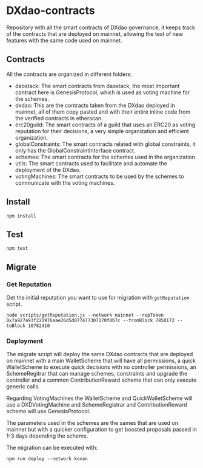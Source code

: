 # DXdao-contracts

Repository with all the smart contracts of DXdao governance, it keeps track of the contracts that are deployed on mainnet, allowing the test of new features with the same code used on mainnet.

## Contracts

All the contracts are organized in different folders:
- daostack: The smart contracts from daostack, the most important contract here is GenesisProtocol, which is used as voting machine for the schemes.
- dxdao: This are the contracts taken from the DXdao deployed in mainnet, all of them copy pasted and with their entire inline code from the verified contracts in etherscan.
- erc20guild: The smart contracts of a guild that uses an ERC20 as voting reputation for their decisions, a very simple organization and efficient organization.
- globalConstraints: The smart contracts related with global constraints, it only has the GlobalConstraintInterface contract.
- schemes: The smart contracts for the schemes used in the organization.
- utils: The smart contracts used to facilitate and automate the deployment of the DXdao.
- votingMachines: The smart contracts to be used by the schemes to communicate with the voting machines.

## Install

`npm install`

## Test

`npm test`

## Migrate

### Get Reputation 

Get the initial reputation you want to use for migration with `getReputation` script.
```
node scripts/getReputation.js --network mainnet --repToken 0x7a927a93f221976aae26d5d077477307170f0b7c --fromBlock 7850172 --toBlock 10782410
```

### Deployment

The migrate script will deploy the same DXdao contracts that are deployed on mainnet with a main WalletScheme that will have all permissions, a quick WalletScheme to execute quick decisions with no controller permissions, an SchemeRegitrar that can manage schemes, constraints and upgrade the controller and a common ContributionReward scheme that can only execute generic calls.

Regarding VotingMachines the WalletScheme and QuickWalletScheme will use a DXDVotingMachine and SchemeRegistrar and ContributionReward scheme will use GenesisProtocol.

The parameters used in the schemes are the sames that are used on mainnet but with a quicker configuration to get boosted proposals passed in 1-3 days depending the scheme.

The migration can be executed with:

`npm run deploy --network kovan`
